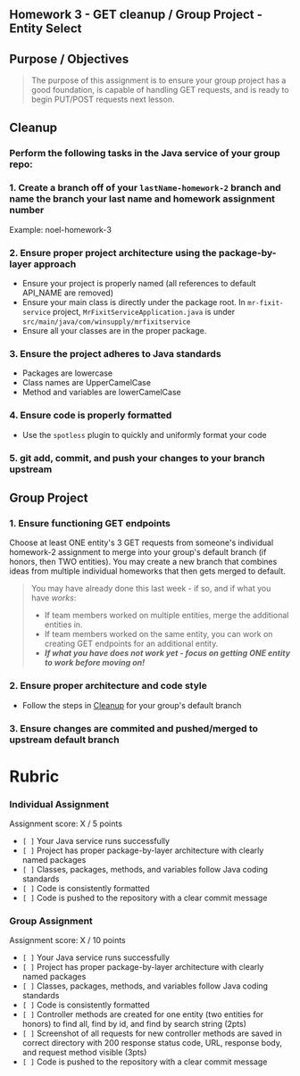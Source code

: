 ## Homework 3 - GET cleanup / Group Project - Entity Select

## Purpose / Objectives
> The purpose of this assignment is to ensure your group project has a good foundation, is capable of handling GET requests, and is ready to begin PUT/POST requests next lesson.

## Cleanup

### Perform the following tasks in the Java service of your group repo:

### 1. Create a branch off of your `lastName-homework-2` branch and name the branch your last name and homework assignment number
Example: noel-homework-3

### 2. Ensure proper project architecture using the package-by-layer approach
- Ensure your project is properly named (all references to default API_NAME are removed)
- Ensure your main class is directly under the package root. In `mr-fixit-service` project, `MrFixitServiceApplication.java` is under `src/main/java/com/winsupply/mrfixitservice`
- Ensure all your classes are in the proper package.

### 3. Ensure the project adheres to Java standards
- Packages are lowercase
- Class names are UpperCamelCase
- Method and variables are lowerCamelCase

### 4. Ensure code is properly formatted
- Use the `spotless` plugin to quickly and uniformly format your code

### 5. git add, commit, and push your changes to your branch upstream

## Group Project

### 1. Ensure functioning GET endpoints
Choose at least ONE entity's 3 GET requests from someone's individual homework-2 assignment to merge into your group's default branch (if honors, then TWO entities). You may create a new branch that combines ideas from multiple individual homeworks that then gets merged to default.
> You may have already done this last week - if so, and if what you have _works_:
> - If team members worked on multiple entities, merge the additional entities in.
> - If team members worked on the same entity, you can work on creating GET endpoints for an additional entity.
> - ***If what you have does not work yet  - focus on getting ONE entity to work before moving on!***

### 2. Ensure proper architecture and code style
- Follow the steps in [Cleanup](#cleanup) for your group's default branch

### 3. Ensure changes are commited and pushed/merged to upstream default branch

# Rubric

### Individual Assignment
Assignment score: X / 5 points

-   `[ ]` Your Java service runs successfully
-   `[ ]` Project has proper package-by-layer architecture with clearly named packages
-   `[ ]` Classes, packages, methods, and variables follow Java coding standards
-   `[ ]` Code is consistently formatted
-   `[ ]` Code is pushed to the repository with a clear commit message

### Group Assignment
Assignment score: X / 10 points

-   `[ ]` Your Java service runs successfully
-   `[ ]` Project has proper package-by-layer architecture with clearly named packages
-   `[ ]` Classes, packages, methods, and variables follow Java coding standards
-   `[ ]` Code is consistently formatted
-   `[ ]` Controller methods are created for one entity (two entities for honors) to find all, find by id, and find by search string (2pts)
-   `[ ]` Screenshot of all requests for new controller methods are saved in correct directory with 200 response status code, URL, response body, and request method visible (3pts)
-   `[ ]` Code is pushed to the repository with a clear commit message





